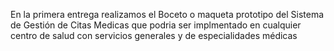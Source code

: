 En la primera entrega realizamos el Boceto o maqueta prototipo del Sistema de Gestión de Citas Medicas 
que podria ser implmentado en cualquier centro de salud con servicios generales y de especialidades médicas

